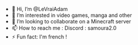 - 👋 Hi, I’m @LeVraiAdam
- 👀 I’m interested in video games, manga and other
- 💞️ I’m looking to collaborate on a Minecraft server
- 📫 How to reach me : Discord : samoura2.0
- ⚡ Fun fact: I'm french !

<!---
LeVraiAdam/LeVraiAdam is a ✨ special ✨ repository because its `README.md` (this file) appears on your GitHub profile.
You can click the Preview link to take a look at your changes.
--->
